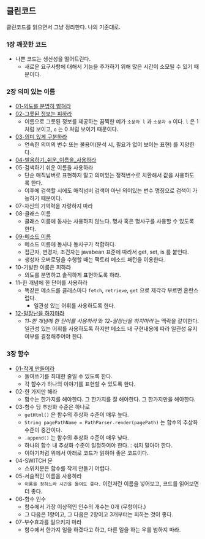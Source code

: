 ## 클린코드

클린코드를 읽으면서 그냥 정리한다. 나의 기준대로.

### 1장 깨끗한 코드

* 나쁜 코드는 생산성을 떨어트린다.
  * 새로운 요구사항에 대해서 기능을 추가하기 위해 많은 시간이 소모될 수 있기 때문이다.

### 2장 의미 있는 이름

* [01-의도를 분명히 밝혀라](https://github.com/pasudo123/mango-banana-clean-code/blob/master/src/test/kotlin/002-naming/001-%EC%9D%98%EB%8F%84%EB%A5%BC_%EB%B6%84%EB%AA%85%ED%9E%88_%EB%B0%9D%ED%98%80%EB%9D%BC)
* [02-그릇된 정보는 피하라](https://github.com/pasudo123/mango-banana-clean-code/blob/master/src/test/kotlin/002-naming/002-%EA%B7%B8%EB%A6%87%EB%90%9C_%EC%A0%95%EB%B3%B4%EB%A5%BC_%ED%94%BC%ED%95%98%EB%9D%BC)
  * 이름으로 그릇된 정보를 제공하는 끔찍한 예가 `소문자 l` 과 `소문자 o` 이다. `l` 은 1처럼 보이고, `o` 는 0 처럼 보이기 때문이다.
* [03-의미 있게 구분하라](https://github.com/pasudo123/mango-banana-clean-code/blob/master/src/test/kotlin/002-naming/003-%EC%9D%98%EB%AF%B8_%EC%9E%88%EA%B2%8C_%EA%B5%AC%EB%B6%84%ED%95%98%EB%9D%BC)
  * 연속한 의미의 변수 또는 불용어(분석 시, 필요가 없어 보이는 표현) 를 지양한다.
* [04-발음하기_쉬운_이름을_사용하라](https://github.com/pasudo123/mango-banana-clean-code/blob/master/src/test/kotlin/002-naming/004-%EB%B0%9C%EC%9D%8C%ED%95%98%EA%B8%B0_%EC%89%AC%EC%9A%B4_%EC%9D%B4%EB%A6%84%EC%9D%84_%EC%82%AC%EC%9A%A9%ED%95%98%EB%9D%BC)
* 05-검색하기 쉬운 이름을 사용하라
  * 단순 매직넘버로 표현하지 말고 의미있는 정적변수로 치환해서 값을 사용하도록 한다.
  * 이후에 검색할 시에도 매직넘버 검색이 아닌 의미있는 변수 명칭으로 검색이 가능하기 때문이다.
* 07-자신의 기억력을 자랑하지 마라
* 08-클래스 이름
  * 클래스 이름에 동사는 사용하지 않느다. 명사 혹은 명사구를 사용할 수 있도록 한다.
* [09-메소드 이름](https://github.com/pasudo123/mango-banana-clean-code/blob/master/src/test/kotlin/002-naming/009-%EB%A9%94%EC%86%8C%EB%93%9C_%EC%9D%B4%EB%A6%84/BestCase.kt)
  * 메소드 이름에 동사나 동사구가 적합하다.
  * 접근자, 변경자, 조건자는 javabean 표준에 따라서 get, set, is 를 붙인다.
  * 생성자 오버로딩을 수행할 때는 팩토리 메소드 패턴을 이용한다.
* 10-기발한 이름은 피하라
  * 의도를 분명하고 솔직하게 표현하도록 하라.
* 11-한 개념에 한 단어를 사용하라
  * 똑같은 메소드를 클래스마다 `fetch`, `retrieve`, `get` 으로 제각각 부르면 혼란스럽다.
    * 일관성 있는 어휘를 사용하도록 한다.
* [12-말장난을 하지마라](https://github.com/pasudo123/mango-banana-clean-code/blob/master/src/test/kotlin/002-naming/012-%EB%A7%90%EC%9E%A5%EB%82%9C%EC%9D%84_%ED%95%98%EC%A7%80%EB%A7%88%EB%9D%BC/BestCase.kt)
  * _11-한 개념에 한 단어를 사용하라_ 와 _12-말장난을 하지마라_ 는 맥락을 같이한다. 일관성 있는 어휘를 사용하도록 하지만 메소드 내 구현내용에 따라 일관성 유지여부를 결정해주어야 한다.

### 3장 함수

* [01-작게 만들어라](https://github.com/pasudo123/mango-banana-clean-code/tree/master/src/test/kotlin/003-function/001-%EC%9E%91%EA%B2%8C_%EB%A7%8C%EB%93%A4%EC%96%B4%EB%9D%BC)
  * 들여쓰기를 최대한 줄일 수 있도록 한다.
  * 각 함수가 하나의 이야기를 표현할 수 있도록 한다.
* 02-한 가지만 해라
  * 함수는 한가지를 해야한다. 그 한가지를 잘 해야한다. 그 한가지만을 해야한다.
* 03-함수 당 추상화 수준은 하나로
  * `getHtml()` 은 함수의 추상화 수준이 매우 높다.
  * `String pagePathName = PathParser.render(pagePath)` 는 함수의 추상화 수준이 중간이다.
  * `.append()` 는 함수의 추상화 수준이 매우 낮다.
  * 하나의 함수 내 추상화 수준이 일정하여야 한다. : 섞지 말아야 한다.
  * 이야기처럼 위에서 아래로 코드가 읽혀야 좋은 코드이다.
* 04-SWITCH 문
  * 스위치문은 함수를 작게 만들기 어렵다.
* 05-서술적인 이름을 사용하라
  * `이름을 정하느라 시간을 들여도 좋다.` 이런저런 이름을 넣어보고, 코드를 읽어보면 더 좋다.
* 06-함수 인수
  * 함수에서 가장 이상적인 인수의 개수는 0개 (무항이다.)
  * 그 다음은 1항이고, 그 다음은 2항이고 3개부터는 피하는 것이 좋다.
* 07-부수효과를 일으키지 마라
  * 함수에서 한가지 일을 하겠다고 하고, 다른 일을 하는 우를 범하지 마라.